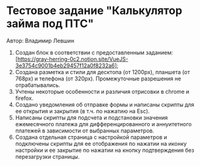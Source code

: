 # Тестовое задание "Калькулятор займа под ПТС"

Автор: Владимир Левшин

1. Создан блок в соответствии с предоставленным заданием: [https://gray-herring-0c2.notion.site/VueJS-3e3754c9001b4eb29457f12a0f8232a6];
2. Создана разметка и стили для десктопа (от 1200px), планшета (от 768px) и телефона (от 320px). Промежуточные разрешения не отрабатывались.
3. Учтены некоторые особенности и различия отрисовки в chrome и firefox. 
4. Создано уведомления об отправке формы и написаны скрипты для ее открытия и закрытия (в т.ч. по нажатию на Esc).
5. Написаны скрипты для подсчета и подстановки значения ежемесячного платежа для дифференцированного и аннуитетного платежей в зависимости от выбранных параметров.
6. Создана отдельная страница с настройкой параметров и подключены скрипты для ее отображения по нажатии на иконку настройки и ее закрытие по нажатии на кнопку подтверждения без перезагрузки страницы.
